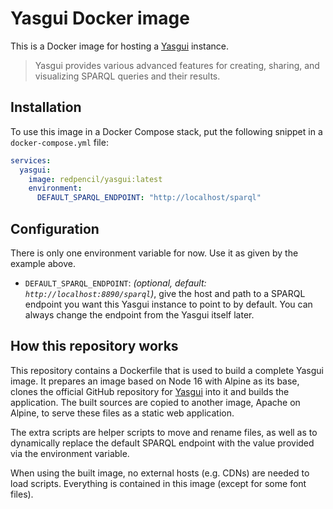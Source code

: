 # Yasgui Docker image

This is a Docker image for hosting a
[Yasgui](https://github.com/TriplyDB/Yasgui) instance.

> Yasgui provides various advanced features for creating, sharing, and
> visualizing SPARQL queries and their results.

## Installation

To use this image in a Docker Compose stack, put the following snippet in a
`docker-compose.yml` file:

```yaml
services:
  yasgui:
    image: redpencil/yasgui:latest
    environment:
      DEFAULT_SPARQL_ENDPOINT: "http://localhost/sparql"
```

## Configuration

There is only one environment variable for now. Use it as given by the example
above.

* `DEFAULT_SPARQL_ENDPOINT`: *(optional, default:
  `http://localhost:8890/sparql`)*, give the host and path to a SPARQL endpoint
  you want this Yasgui instance to point to by default. You can always change
  the endpoint from the Yasgui itself later.

## How this repository works

This repository contains a Dockerfile that is used to build a complete Yasgui
image. It prepares an image based on Node 16 with Alpine as its base, clones
the official GitHub repository for [Yasgui](https://github.com/TriplyDB/Yasgui)
into it and builds the application. The built sources are copied to another
image, Apache on Alpine, to serve these files as a static web application.

The extra scripts are helper scripts to move and rename files, as well as to
dynamically replace the default SPARQL endpoint with the value provided via the
environment variable.

When using the built image, no external hosts (e.g. CDNs) are needed to load
scripts. Everything is contained in this image (except for some font files).
